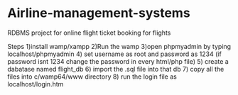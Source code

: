 # Airline-management-systems
RDBMS project for online flight ticket booking for flights

Steps 
1)install wamp/xampp 
2)Run the wamp
3)open phpmyadmin by typing localhost/phpmyadmin
4) set username as root and password as 1234  (if password isnt 1234 change the password in every html/php file)
5) create a dabatase named flight_db
6) import the .sql file into that db
7) copy all the files into c/wamp64/www directory
8) run the login file as localhost/login.htm
